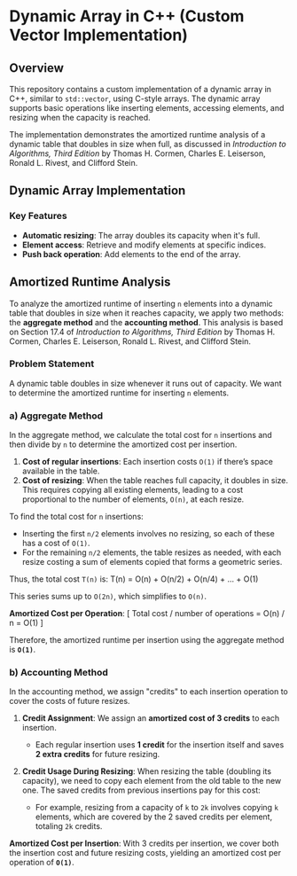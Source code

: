 # Dynamic Array in C++ (Custom Vector Implementation)

## Overview
This repository contains a custom implementation of a dynamic array in C++, similar to `std::vector`, using C-style arrays. The dynamic array supports basic operations like inserting elements, accessing elements, and resizing when the capacity is reached.

The implementation demonstrates the amortized runtime analysis of a dynamic table that doubles in size when full, as discussed in *Introduction to Algorithms, Third Edition* by Thomas H. Cormen, Charles E. Leiserson, Ronald L. Rivest, and Clifford Stein.

## Dynamic Array Implementation

### Key Features
- **Automatic resizing**: The array doubles its capacity when it's full.
- **Element access**: Retrieve and modify elements at specific indices.
- **Push back operation**: Add elements to the end of the array.

## Amortized Runtime Analysis

To analyze the amortized runtime of inserting `n` elements into a dynamic table that doubles in size when it reaches capacity, we apply two methods: the **aggregate method** and the **accounting method**. This analysis is based on Section 17.4 of *Introduction to Algorithms, Third Edition* by Thomas H. Cormen, Charles E. Leiserson, Ronald L. Rivest, and Clifford Stein.

### Problem Statement
A dynamic table doubles in size whenever it runs out of capacity. We want to determine the amortized runtime for inserting `n` elements.

### a) Aggregate Method

In the aggregate method, we calculate the total cost for `n` insertions and then divide by `n` to determine the amortized cost per insertion.

1. **Cost of regular insertions**: Each insertion costs `O(1)` if there’s space available in the table.
2. **Cost of resizing**: When the table reaches full capacity, it doubles in size. This requires copying all existing elements, leading to a cost proportional to the number of elements, `O(n)`, at each resize.

To find the total cost for `n` insertions:
- Inserting the first `n/2` elements involves no resizing, so each of these has a cost of `O(1)`.
- For the remaining `n/2` elements, the table resizes as needed, with each resize costing a sum of elements copied that forms a geometric series.

Thus, the total cost `T(n)` is:
T(n) = O(n) + O(n/2) + O(n/4) + ... + O(1)

This series sums up to `O(2n)`, which simplifies to `O(n)`.

**Amortized Cost per Operation**:
\[
Total cost / number of operations = O(n) / n = O(1)
\]

Therefore, the amortized runtime per insertion using the aggregate method is **`O(1)`**.

### b) Accounting Method

In the accounting method, we assign "credits" to each insertion operation to cover the costs of future resizes.

1. **Credit Assignment**: We assign an **amortized cost of 3 credits** to each insertion.
   - Each regular insertion uses **1 credit** for the insertion itself and saves **2 extra credits** for future resizing.
   
2. **Credit Usage During Resizing**: When resizing the table (doubling its capacity), we need to copy each element from the old table to the new one. The saved credits from previous insertions pay for this cost:
   - For example, resizing from a capacity of `k` to `2k` involves copying `k` elements, which are covered by the 2 saved credits per element, totaling `2k` credits.

**Amortized Cost per Insertion**:
With 3 credits per insertion, we cover both the insertion cost and future resizing costs, yielding an amortized cost per operation of **`O(1)`**.

